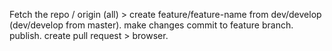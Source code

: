 Fetch the repo / origin (all) >
    create feature/feature-name from dev/develop (dev/develop from master).
    make changes
    commit to feature branch.
    publish.
    create pull request > browser.
